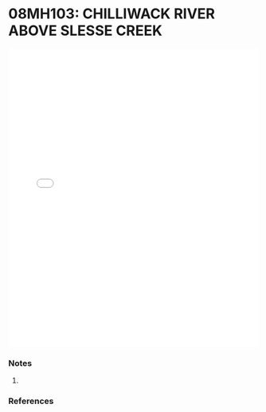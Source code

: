 # 08MH103: CHILLIWACK RIVER ABOVE SLESSE CREEK

<iframe src="/_static/stations/08MH103_fdc.html" width="100%" height="600" frameborder="0"></iframe>

### Notes
1. 

### References

